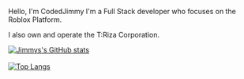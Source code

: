 Hello, I'm CodedJimmy I'm a Full Stack developer who focuses on the Roblox Platform.

I also own and operate the T:Riza Corporation.


[![Jimmys's GitHub stats](https://github-readme-stats.vercel.app/api?username=CodedJimmy&count_private=true&theme=github_dark)](https://github.com/anuraghazra/github-readme-stats)
<br></br>
[![Top Langs](https://github-readme-stats.vercel.app/api/top-langs/?username=CodedJimmy&layout=compact&theme=github_dark)](https://github.com/anuraghazra/github-readme-stats)
